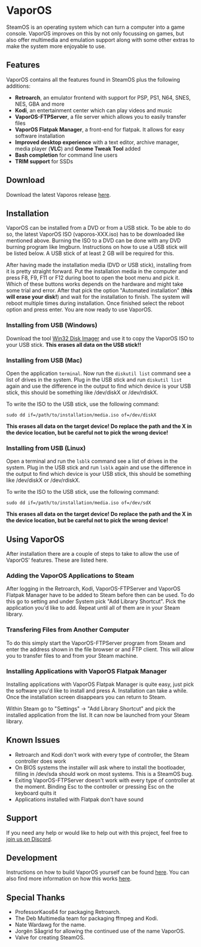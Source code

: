 # VaporOS

SteamOS is an operating system which can turn a computer into a game console. VaporOS improves on this by not only focussing on games, but also offer multimedia and emulation support along with some other extras to make the system more enjoyable to use.

[](https://github.com/sharkwouter/vaporos/raw/master/screenshot1.png)
[](https://github.com/sharkwouter/vaporos/raw/master/screenshot2.png)

## Features

VaporOS contains all the features found in SteamOS plus the following additions:

- **Retroarch**, an emulator  frontend with support for PSP, PS1, N64, SNES, NES, GBA and more
- **Kodi**, an entertainment center which can play videos and music
- **VaporOS-FTPServer**, a file server which allows you to easily transfer files
- **VaporOS Flatpak Manager**, a front-end for flatpak. It allows for easy software installation
- **Improved desktop experience** with a text editor, archive manager, media player (**VLC**) and **Gnome Tweak Tool** added
- **Bash completion** for command line users
- **TRIM support** for SSDs

## Download

Download the latest Vaporos release [here](https://github.com/sharkwouter/vaporos/releases).

## Installation

VaporOS can be installed from a DVD or from a USB stick. To be able to do so, the latest VaporOS ISO (vaporos-XXX.iso) has to be downloaded like mentioned above. Burning the ISO to a DVD can be done with any DVD burning program like Imgburn. Instructions on how to use a USB stick will be listed below. A USB stick of at least 2 GB will be required for this.

After having made the installation media (DVD or USB stick), installing from it is pretty straight forward. Put the installation media in the computer and press F8, F9, F11 or F12 during boot to open the boot menu and pick it. Which of these buttons works depends on the hardware and might take some trial and error. After that pick the option "Automated installation" (**this will erase your disk!**) and wait for the installation to finish. The system will reboot multiple times during installation. Once finished select the reboot option and press enter. You are now ready to use VaporOS.

### Installing from USB (Windows)

Download the tool [Win32 Disk Imager](https://sourceforge.net/projects/win32diskimager/) and use it to copy the VaporOS ISO to your USB stick. **This erases all data on the USB stick!!**

### Installing from USB (Mac)

Open the application ``terminal``. Now run the ``diskutil list`` command see a list of drives in the system. Plug in the USB stick and run ``diskutil list`` again and use the difference in the output to find which device is your USB stick, this should be something like /dev/diskX or /dev/rdiskX.

To write the ISO to the USB stick, use the following command:
```
sudo dd if=/path/to/installation/media.iso of=/dev/diskX
```
**This erases all data on the target device! Do replace the path and the X in the device location, but be careful not to pick the wrong device!**

### Installing from USB (Linux)

Open a terminal and run the ``lsblk`` command see a list of drives in the system. Plug in the USB stick and run ``lsblk`` again and use the difference in the output to find which device is your USB stick, this should be something like /dev/diskX or /dev/rdiskX.

To write the ISO to the USB stick, use the following command:
```
sudo dd if=/path/to/installation/media.iso of=/dev/sdX
```
**This erases all data on the target device! Do replace the path and the X in the device location, but be careful not to pick the wrong device!**

## Using VaporOS

After installation there are a couple of steps to take to allow the use of VaporOS' features. These are listed here.

### Adding the VaporOS Applications to Steam

After logging in the Retroarch, Kodi, VaporOS-FTPServer and VaporOS Flatpak Manager have to be added to Steam before then can be used. To do this go to setting and under System pick "Add Library Shortcut". Pick the application you'd like to add. Repeat until all of them are in your Steam library.

### Transfering Files from Another Computer

To do this simply start the VaporOS-FTPServer program from Steam and enter the address shown in the file browser or and FTP client. This will allow you to transfer files to and from your Steam machine.

### Installing Applications with VaporOS Flatpak Manager

Installing applications with VaporOS Flatpak Manager is quite easy, just pick the software you'd like to install and press A. Installation can take a while. Once the installation screen disappears you can return to Steam.

Within Steam go to "Settings" -> "Add Library Shortcut" and pick the installed application from the list. It can now be launched from your Steam library.

## Known Issues

- Retroarch and Kodi don't work with every type of controller, the Steam controller does work
- On BIOS systems the installer will ask where to install the bootloader, filling in /dev/sda should work on most systems. This is a SteamOS bug.
- Exiting VaporOS-FTPServer doesn't work with every type of controller at the moment. Binding Esc to the controller or pressing Esc on the keyboard quits it
- Applications installed with Flatpak don't have sound

## Support

If you need any help or would like to help out with this project, feel free to [join us on Discord](https://discord.gg/qynSaKY).

## Development

Instructions on how to build VaporOS yourself can be found [here](https://github.com/sharkwouter/vaporos/wiki/Build-Instructions). You can also find more information on how this works [here](https://github.com/sharkwouter/vaporos/wiki/Developer-Information).

## Special Thanks

- ProfessorKaos64 for packaging Retroarch.
- The Deb Multimedia team for packaging ffmpeg and Kodi.
- Nate Wardawg for the name.
- Jorgën Såagrid for allowing the continued use of the name VaporOS.
- Valve for creating SteamOS.
